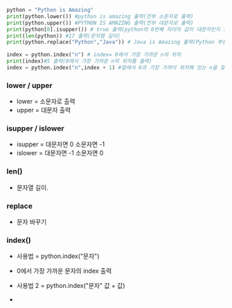 ```python
python = "Python is Amazing"
print(python.lower()) #python is amazing 출력(전부 소문자로 출력)
print(python.upper()) #PYTHON IS AMAZING 출력(전부 대문자로 출력)
print(python[0].isupper()) # true 출력(python의 0번째 자리의 값이 대문자인지 소문자인지 확인)
print(len(python)) #17 출력(문자열 길이)
print(python.replace("Python","Java")) # Java is Amazing 출력(Python 부분이 Java로 바뀜)

index = python.index("n") # index= 0에서 가장 가까운 n의 위치   
print(index)#5 출력(0에서 가장 가까운 n의 위치를 출력)
index = python.index("n",index + 1) #앞에서 0과 가장 가까이 위치해 있는 n을 찾았다면 이번에는 그 다음 있는 n의 위치를 찾아준다.

```
### lower / upper
- lower  = 소문자로 출력
- upper = 대문자 출력

### isupper / islower
- isupper = 대문자면 0 소문자면 -1
- islower = 대문자면 -1 소문자면 0

### len()
- 문자열 길이.

### replace
- 문자 바꾸기

### index()
- 사용법 = python.index("문자")
- 0에서 가장 가까운 문자의 index 출력

- 사용법 2 = python.index("문자"  값 + 값)
- 

